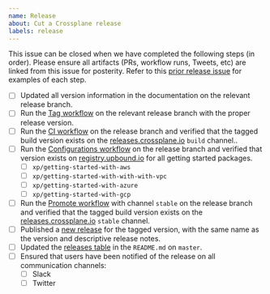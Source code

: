```yaml
---
name: Release
about: Cut a Crossplane release
labels: release
---
```


<!--
Issue title should be in the following format:

    Cut vX.Y.Z Release on DATE

For example:

    Cut v1.3.0 on June 29, 2021.

Please assign the release manager to the issue.
-->

This issue can be closed when we have completed the following steps (in order).
Please ensure all artifacts (PRs, workflow runs, Tweets, etc) are linked from
this issue for posterity. Refer to this [prior release issue][release-1.7] for
examples of each step.

<!--
Please uncomment the following block only if cutting a minor release. Most of
these should be completed at the beginning of Code Freeze:
https://crossplane.io/docs/v1.7/reference/release-cycle.html#code-freeze

The exception is the Crossplane docs website repo update. You can open a PR at
code freeze time, but it should not be merged until the release is complete.
-->

<!--
- [ ] Created the release branch.
- [ ] Created and merged an empty commit to the `master` branch.
- [ ] Run the [Tag workflow][tag-workflow] on the `master` branch with the next release candidate tag.
- [ ] Updated the current release version in the [Crossplane docs website repo].
- [ ] Updated the release branch reaching EOL with [docs removal directive].
- [ ] Request @jbw976 to remove the EOL docs version from Google Search
-->
- [ ] Updated all version information in the documentation on the relevant release branch.
- [ ] Run the [Tag workflow][tag-workflow] on the relevant release branch with the proper release version.
- [ ] Run the [CI workflow][ci-workflow] on the release branch and verified that the tagged build version exists on the [releases.crossplane.io] `build` channel..
- [ ] Run the [Configurations workflow][configurations-workflow] on the release branch and verified  that version exists on [registry.upbound.io] for all getting started packages.
  - [ ] `xp/getting-started-with-aws`
  - [ ] `xp/getting-started-with-with-with-vpc`
  - [ ] `xp/getting-started-with-azure`
  - [ ] `xp/getting-started-with-gcp`
- [ ] Run the [Promote workflow][promote-workflow] with channel `stable` on the release branch and verified that the tagged build version exists on the [releases.crossplane.io] `stable` channel.
- [ ] Published a [new release] for the tagged version, with the same name as the version and descriptive release notes.
- [ ] Updated the [releases table] in the `README.md` on `master`.
- [ ] Ensured that users have been notified of the release on all communication channels:
  - [ ] Slack
  - [ ] Twitter

<!-- Named Links -->
[releases.crossplane.io]: https://releases.crossplane.io
[registry.upbound.io]: https://cloud.upbound.io/browse
[new release]: https://github.com/crossplane/crossplane/releases/new
[releases table]: https://github.com/crossplane/crossplane#releases
[Crossplane docs website repo]: https://github.com/crossplane/crossplane.github.io
[docs removal directive]: https://github.com/crossplane/crossplane/pull/3003
[tag-workflow]: https://github.com/crossplane/crossplane/actions/workflows/tag.yml
[ci-workflow]: https://github.com/crossplane/crossplane/actions/workflows/ci.yml
[configurations-workflow]: https://github.com/crossplane/crossplane/actions/workflows/configurations.yml
[promote-workflow]: https://github.com/crossplane/crossplane/actions/workflows/promote.yml
[release-1.7]: https://github.com/crossplane/crossplane/issues/2977

